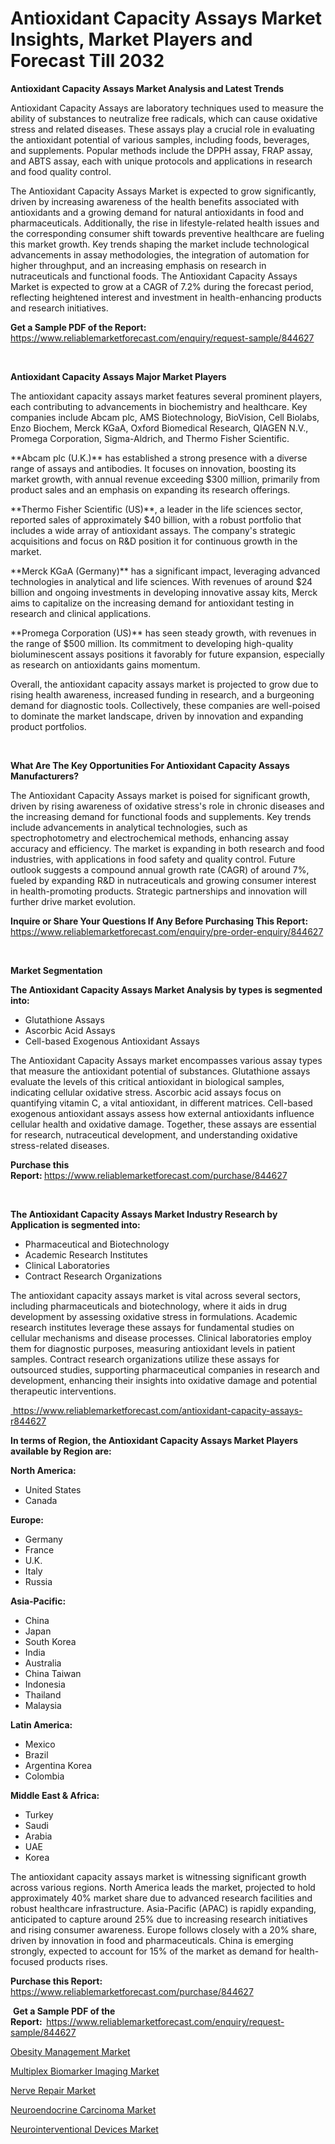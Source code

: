 <p><h1>Antioxidant Capacity Assays Market Insights, Market Players and Forecast Till 2032</h1></p><p><strong>Antioxidant Capacity Assays Market Analysis and Latest Trends</strong></p>
<p><p>Antioxidant Capacity Assays are laboratory techniques used to measure the ability of substances to neutralize free radicals, which can cause oxidative stress and related diseases. These assays play a crucial role in evaluating the antioxidant potential of various samples, including foods, beverages, and supplements. Popular methods include the DPPH assay, FRAP assay, and ABTS assay, each with unique protocols and applications in research and food quality control.</p><p>The Antioxidant Capacity Assays Market is expected to grow significantly, driven by increasing awareness of the health benefits associated with antioxidants and a growing demand for natural antioxidants in food and pharmaceuticals. Additionally, the rise in lifestyle-related health issues and the corresponding consumer shift towards preventive healthcare are fueling this market growth. Key trends shaping the market include technological advancements in assay methodologies, the integration of automation for higher throughput, and an increasing emphasis on research in nutraceuticals and functional foods. The Antioxidant Capacity Assays Market is expected to grow at a CAGR of 7.2% during the forecast period, reflecting heightened interest and investment in health-enhancing products and research initiatives.</p></p>
<p><strong>Get a Sample PDF of the Report:&nbsp;</strong> <a href="https://www.reliablemarketforecast.com/enquiry/request-sample/844627?utm_campaign=1167&utm_medium=2&utm_source=Github&utm_content=ia&utm_term=05032025&utm_id=antioxidant-capacity-assays">https://www.reliablemarketforecast.com/enquiry/request-sample/844627</a></p>
<p>&nbsp;</p>
<p><strong>Antioxidant Capacity Assays Major Market Players</strong></p>
<p><p>The antioxidant capacity assays market features several prominent players, each contributing to advancements in biochemistry and healthcare. Key companies include Abcam plc, AMS Biotechnology, BioVision, Cell Biolabs, Enzo Biochem, Merck KGaA, Oxford Biomedical Research, QIAGEN N.V., Promega Corporation, Sigma-Aldrich, and Thermo Fisher Scientific.</p><p>**Abcam plc (U.K.)** has established a strong presence with a diverse range of assays and antibodies. It focuses on innovation, boosting its market growth, with annual revenue exceeding $300 million, primarily from product sales and an emphasis on expanding its research offerings.</p><p>**Thermo Fisher Scientific (US)**, a leader in the life sciences sector, reported sales of approximately $40 billion, with a robust portfolio that includes a wide array of antioxidant assays. The company's strategic acquisitions and focus on R&D position it for continuous growth in the market.</p><p>**Merck KGaA (Germany)** has a significant impact, leveraging advanced technologies in analytical and life sciences. With revenues of around $24 billion and ongoing investments in developing innovative assay kits, Merck aims to capitalize on the increasing demand for antioxidant testing in research and clinical applications.</p><p>**Promega Corporation (US)** has seen steady growth, with revenues in the range of $500 million. Its commitment to developing high-quality bioluminescent assays positions it favorably for future expansion, especially as research on antioxidants gains momentum.</p><p>Overall, the antioxidant capacity assays market is projected to grow due to rising health awareness, increased funding in research, and a burgeoning demand for diagnostic tools. Collectively, these companies are well-poised to dominate the market landscape, driven by innovation and expanding product portfolios.</p></p>
<p>&nbsp;</p>
<p><strong>What Are The Key Opportunities For Antioxidant Capacity Assays Manufacturers?</strong></p>
<p><p>The Antioxidant Capacity Assays market is poised for significant growth, driven by rising awareness of oxidative stress's role in chronic diseases and the increasing demand for functional foods and supplements. Key trends include advancements in analytical technologies, such as spectrophotometry and electrochemical methods, enhancing assay accuracy and efficiency. The market is expanding in both research and food industries, with applications in food safety and quality control. Future outlook suggests a compound annual growth rate (CAGR) of around 7%, fueled by expanding R&D in nutraceuticals and growing consumer interest in health-promoting products. Strategic partnerships and innovation will further drive market evolution.</p></p>
<p><strong>Inquire or Share Your Questions If Any Before Purchasing This Report:</strong> <a href="https://www.reliablemarketforecast.com/enquiry/pre-order-enquiry/844627?utm_campaign=1167&utm_medium=2&utm_source=Github&utm_content=ia&utm_term=05032025&utm_id=antioxidant-capacity-assays">https://www.reliablemarketforecast.com/enquiry/pre-order-enquiry/844627</a></p>
<p>&nbsp;</p>
<p><strong>Market Segmentation</strong></p>
<p><strong>The Antioxidant Capacity Assays Market Analysis by types is segmented into:</strong></p>
<p><ul><li>Glutathione Assays</li><li>Ascorbic Acid Assays</li><li>Cell-based Exogenous Antioxidant Assays</li></ul></p>
<p><p>The Antioxidant Capacity Assays market encompasses various assay types that measure the antioxidant potential of substances. Glutathione assays evaluate the levels of this critical antioxidant in biological samples, indicating cellular oxidative stress. Ascorbic acid assays focus on quantifying vitamin C, a vital antioxidant, in different matrices. Cell-based exogenous antioxidant assays assess how external antioxidants influence cellular health and oxidative damage. Together, these assays are essential for research, nutraceutical development, and understanding oxidative stress-related diseases.</p></p>
<p><strong>Purchase this Report:&nbsp;</strong><a href="https://www.reliablemarketforecast.com/purchase/844627?utm_campaign=1167&utm_medium=2&utm_source=Github&utm_content=ia&utm_term=05032025&utm_id=antioxidant-capacity-assays">https://www.reliablemarketforecast.com/purchase/844627</a></p>
<p>&nbsp;</p>
<p><strong>The Antioxidant Capacity Assays Market Industry Research by Application is segmented into:</strong></p>
<p><ul><li>Pharmaceutical and Biotechnology</li><li>Academic Research Institutes</li><li>Clinical Laboratories</li><li>Contract Research Organizations</li></ul></p>
<p><p>The antioxidant capacity assays market is vital across several sectors, including pharmaceuticals and biotechnology, where it aids in drug development by assessing oxidative stress in formulations. Academic research institutes leverage these assays for fundamental studies on cellular mechanisms and disease processes. Clinical laboratories employ them for diagnostic purposes, measuring antioxidant levels in patient samples. Contract research organizations utilize these assays for outsourced studies, supporting pharmaceutical companies in research and development, enhancing their insights into oxidative damage and potential therapeutic interventions.</p></p>
<p><a href="https://www.reliablemarketforecast.com/antioxidant-capacity-assays-r844627?utm_campaign=1167&utm_medium=2&utm_source=Github&utm_content=ia&utm_term=05032025&utm_id=antioxidant-capacity-assays">&nbsp;https://www.reliablemarketforecast.com/antioxidant-capacity-assays-r844627</a></p>
<p><strong>In terms of Region, the Antioxidant Capacity Assays Market Players available by Region are:</strong></p>
<p>
    <p> <strong> North America: </strong>
        <ul>
            <li>United States</li>
            <li>Canada</li>
        </ul>
        </p> 
    <p> <strong> Europe: </strong>
        <ul>
            <li>Germany</li>
            <li>France</li>
            <li>U.K.</li>
            <li>Italy</li>
            <li>Russia</li>
        </ul>
        </p> 
    <p> <strong> Asia-Pacific: </strong>
        <ul>
            <li>China</li>
            <li>Japan</li>
            <li>South Korea</li>
            <li>India</li>
            <li>Australia</li>
            <li>China Taiwan</li>
            <li>Indonesia</li>
            <li>Thailand</li>
            <li>Malaysia</li>
        </ul>
        </p> 
    <p> <strong> Latin America: </strong>
        <ul>
            <li>Mexico</li>
            <li>Brazil</li>
            <li>Argentina Korea</li>
            <li>Colombia</li>
        </ul>
        </p> 
    <p> <strong> Middle East & Africa: </strong>
        <ul>
            <li>Turkey</li>
            <li>Saudi</li>
            <li>Arabia</li>
            <li>UAE</li>
            <li>Korea</li>
        </ul>
    </p>
    </p>
<p><p>The antioxidant capacity assays market is witnessing significant growth across various regions. North America leads the market, projected to hold approximately 40% market share due to advanced research facilities and robust healthcare infrastructure. Asia-Pacific (APAC) is rapidly expanding, anticipated to capture around 25% due to increasing research initiatives and rising consumer awareness. Europe follows closely with a 20% share, driven by innovation in food and pharmaceuticals. China is emerging strongly, expected to account for 15% of the market as demand for health-focused products rises.</p></p>
<p><strong>Purchase this Report: </strong><a href="https://www.reliablemarketforecast.com/purchase/844627?utm_campaign=1167&utm_medium=2&utm_source=Github&utm_content=ia&utm_term=05032025&utm_id=antioxidant-capacity-assays">https://www.reliablemarketforecast.com/purchase/844627</a></p>
<p>&nbsp;<strong>Get a Sample PDF of the Report:&nbsp;&nbsp;</strong><a href="https://www.reliablemarketforecast.com/enquiry/request-sample/844627?utm_campaign=1167&utm_medium=2&utm_source=Github&utm_content=ia&utm_term=05032025&utm_id=antioxidant-capacity-assays">https://www.reliablemarketforecast.com/enquiry/request-sample/844627</a></p>
<p><strong></strong></p>
<p><p><a href="https://github.com/waldarolka1j/Market-Research-Report-List-1/blob/main/obesity-management-market.md?utm_campaign=1167&utm_medium=2&utm_source=Github&utm_content=ia&utm_term=05032025&utm_id=antioxidant-capacity-assays">Obesity Management Market</a></p><p><a href="https://github.com/khifzaba/Market-Research-Report-List-1/blob/main/multiplex-biomarker-imaging-market.md?utm_campaign=1167&utm_medium=2&utm_source=Github&utm_content=ia&utm_term=05032025&utm_id=antioxidant-capacity-assays">Multiplex Biomarker Imaging Market</a></p><p><a href="https://github.com/dumanelina6v/Market-Research-Report-List-1/blob/main/nerve-repair-market.md?utm_campaign=1167&utm_medium=2&utm_source=Github&utm_content=ia&utm_term=05032025&utm_id=antioxidant-capacity-assays">Nerve Repair Market</a></p><p><a href="https://github.com/dekamrapinq1/Market-Research-Report-List-1/blob/main/neuroendocrine-carcinoma-market.md?utm_campaign=1167&utm_medium=2&utm_source=Github&utm_content=ia&utm_term=05032025&utm_id=antioxidant-capacity-assays">Neuroendocrine Carcinoma Market</a></p><p><a href="https://github.com/spineamosa0e/Market-Research-Report-List-1/blob/main/neurointerventional-devices-market.md?utm_campaign=1167&utm_medium=2&utm_source=Github&utm_content=ia&utm_term=05032025&utm_id=antioxidant-capacity-assays">Neurointerventional Devices Market</a></p></p>